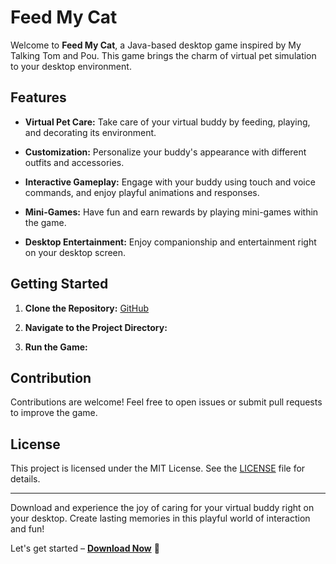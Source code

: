 # Feed My Cat 

Welcome to **Feed My Cat**, a Java-based desktop game inspired by My Talking Tom and Pou. This game brings the charm of virtual pet simulation to your desktop environment.

## Features

- **Virtual Pet Care:** Take care of your virtual buddy by feeding, playing, and decorating its environment.

- **Customization:** Personalize your buddy's appearance with different outfits and accessories.

- **Interactive Gameplay:** Engage with your buddy using touch and voice commands, and enjoy playful animations and responses.

- **Mini-Games:** Have fun and earn rewards by playing mini-games within the game.

- **Desktop Entertainment:** Enjoy companionship and entertainment right on your desktop screen.

## Getting Started

1. **Clone the Repository:** [GitHub](https://github.com/GhostPoltergeist/FeedMyCat.git)

2. **Navigate to the Project Directory:**

3. **Run the Game:**

## Contribution

Contributions are welcome! Feel free to open issues or submit pull requests to improve the game.

## License

This project is licensed under the MIT License. See the [LICENSE](LICENSE.txt) file for details.

---

Download and experience the joy of caring for your virtual buddy right on your desktop. Create lasting memories in this playful world of interaction and fun!

Let's get started – **[Download Now](https://github.com/GhostPoltergeist/FeedMyCat)** 🚀


   

